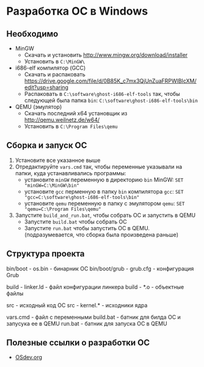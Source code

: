 Разработка ОС в Windows
===============================================

Необходимо
----------------------------

- MinGW
	- Скачать и установить http://www.mingw.org/download/installer
	- Установить в `C:\MinGW\`
- i686-elf компилятор (GCC)
	- Скачать и распаковать https://drive.google.com/file/d/0B85K_c7mx3QjUnZuaFRPWlBIcXM/edit?usp=sharing
	- Распаковать в `C:\software\ghost-i686-elf-tools` так, чтобы следующей была папка `bin`: `C:\software\ghost-i686-elf-tools\bin`
- QEMU (эмулятор)
	- Скачать последний x64 установщик из http://qemu.weilnetz.de/w64/
	- Установить в `C:\Program Files\qemu`


Сборка и запуск ОС
----------------------------

1. Установите все указанное выше
2. Отредактируйте `vars.cmd` так, чтобы переменные указывали на папки, куда устанавливались программы:
	- установите `minGW` переменную в директорию `bin` MinGW: `SET "minGW=C:\MinGW\bin"`
	- установите `gcc` перменную в папку `bin` компилятора `gcc`: `SET "gcc=C:\software\ghost-i686-elf-tools\bin"`
	- установите `qemu` переменную в папку с эмулятором `qemu`: `SET "qemu=C:\Program Files\qemu"`
3. Запустите `build_and_run.bat`, чтобы собрать ОС и запустить в QEMU
	- Запустите `build.bat` чтобы собрать ОС
	- Запустите `run.bat` чтобы запустить ОС в QEMU.(подразумевается, что сборка была произведена раньше)


Структура проекта
----------------------------
bin/boot - os.bin - бинарник ОС
bin/boot/grub - grub.cfg - конфигурация Grub

build - linker.ld - файл конфигурации линкера
build - *.o - объектные файлы

src - исходный код ОС
src - kernel.* - исходники ядра

vars.cmd - файл с переменными
build.bat - батник для билда ОС и запусука ее в QEMU
run.bat - батник для запуска ОС в QEMU


Полезные ссылки о разработки ОС
----------------------------

- [OSdev.org](http://wiki.osdev.org)
